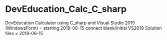 # DevEducation_Calc_C_sharp
DevEducation Calculator using C_sharp and Visual Studio 2019 (WindowsForm) = starting 2019-06-15
connect blank/initial VS2019 Solution files = 2019-06-15
